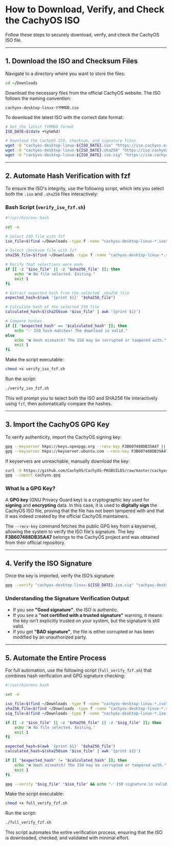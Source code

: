 # How to Download, Verify, and Check the CachyOS ISO  

Follow these steps to securely download, verify, and check the CachyOS ISO file.

---

## 1. Download the ISO and Checksum Files  

Navigate to a directory where you want to store the files:

```bash
cd ~/Downloads
```

Download the necessary files from the official CachyOS website. The ISO follows the naming convention:

```
cachyos-desktop-linux-YYMMDD.iso
```

To download the latest ISO with the correct date format:

```bash
# Get the latest YYMMDD format
ISO_DATE=$(date +%y%m%d)

# Download the CachyOS ISO, checksum, and signature files
wget -O "cachyos-desktop-linux-${ISO_DATE}.iso" "https://iso.cachyos.org/latest/cachyos-desktop-linux-${ISO_DATE}.iso"
wget -O "cachyos-desktop-linux-${ISO_DATE}.sha256" "https://iso.cachyos.org/latest/cachyos-desktop-linux-${ISO_DATE}.iso.sha256"
wget -O "cachyos-desktop-linux-${ISO_DATE}.iso.sig" "https://iso.cachyos.org/latest/cachyos-desktop-linux-${ISO_DATE}.iso.sig"
```

---

## 2. Automate Hash Verification with fzf  

To ensure the ISO's integrity, use the following script, which lets you select both the `.iso` and `.sha256` files interactively:

### Bash Script (`verify_iso_fzf.sh`)

```bash
#!/usr/bin/env bash

set -e

# Select ISO file with fzf
iso_file=$(find ~/Downloads -type f -name "cachyos-desktop-linux-*.iso" | fzf --prompt="Select ISO file: ")

# Select checksum file with fzf
sha256_file=$(find ~/Downloads -type f -name "cachyos-desktop-linux-*.sha256" | fzf --prompt="Select SHA256 file: ")

# Verify that selections were made
if [[ -z "$iso_file" || -z "$sha256_file" ]]; then
    echo "❌ No file selected. Exiting."
    exit 1
fi

# Extract expected hash from the selected .sha256 file
expected_hash=$(awk '{print $1}' "$sha256_file")

# Calculate hash of the selected ISO file
calculated_hash=$(sha256sum "$iso_file" | awk '{print $1}')

# Compare hashes
if [[ "$expected_hash" == "$calculated_hash" ]]; then
    echo "✅ ISO hash matches! The download is valid."
else
    echo "❌ Hash mismatch! The ISO may be corrupted or tampered with."
    exit 1
fi
```

Make the script executable:

```bash
chmod +x verify_iso_fzf.sh
```

Run the script:

```bash
./verify_iso_fzf.sh
```

This will prompt you to select both the ISO and SHA256 file interactively using `fzf`, then automatically compare the hashes.

---

## 3. Import the CachyOS GPG Key  

To verify authenticity, import the CachyOS signing key:

```bash
gpg --keyserver hkps://keys.openpgp.org --recv-key F3B607488DB35A47 || \
gpg --keyserver hkps://keyserver.ubuntu.com --recv-key F3B607488DB35A47
```

If keyservers are unreachable, manually download the key:

```bash
curl -O https://github.com/CachyOS/CachyOS-PKGBUILDS/raw/master/cachyos-keyring/cachyos.gpg
gpg --import cachyos.gpg
```

### What Is a GPG Key?  

A **GPG key** (GNU Privacy Guard key) is a cryptographic key used for **signing** and **encrypting** data. In this case, it is used to **digitally sign** the CachyOS ISO file, proving that the file has not been tampered with and that it was indeed created by the official CachyOS maintainers.

The `--recv-key` command fetches the public GPG key from a keyserver, allowing the system to verify the ISO file's signature. The key **F3B607488DB35A47** belongs to the CachyOS project and was obtained from their official repository.

---

## 4. Verify the ISO Signature  

Once the key is imported, verify the ISO’s signature:

```bash
gpg --verify "cachyos-desktop-linux-${ISO_DATE}.iso.sig" "cachyos-desktop-linux-${ISO_DATE}.iso"
```

### Understanding the Signature Verification Output  

- If you see **"Good signature"**, the ISO is authentic.
- If you see a **"not certified with a trusted signature"** warning, it means the key isn’t explicitly trusted on your system, but the signature is still valid.
- If you get **"BAD signature"**, the file is either corrupted or has been modified by an unauthorized party.

---

## 5. Automate the Entire Process  

For full automation, use the following script (`full_verify_fzf.sh`) that combines hash verification and GPG signature checking:

```bash
#!/usr/bin/env bash

set -e

iso_file=$(find ~/Downloads -type f -name "cachyos-desktop-linux-*.iso" | fzf --prompt="Select ISO file: ")
sha256_file=$(find ~/Downloads -type f -name "cachyos-desktop-linux-*.sha256" | fzf --prompt="Select SHA256 file: ")
sig_file=$(find ~/Downloads -type f -name "cachyos-desktop-linux-*.iso.sig" | fzf --prompt="Select ISO signature file: ")

if [[ -z "$iso_file" || -z "$sha256_file" || -z "$sig_file" ]]; then
    echo "❌ No file selected. Exiting."
    exit 1
fi

expected_hash=$(awk '{print $1}' "$sha256_file")
calculated_hash=$(sha256sum "$iso_file" | awk '{print $1}')

if [[ "$expected_hash" != "$calculated_hash" ]]; then
    echo "❌ Hash mismatch! The ISO may be corrupted or tampered with."
    exit 1
fi

gpg --verify "$sig_file" "$iso_file" && echo "✅ ISO signature is valid." || echo "❌ Signature verification failed!"
```

Make the script executable:

```bash
chmod +x full_verify_fzf.sh
```

Run the script:

```bash
./full_verify_fzf.sh
```

This script automates the entire verification process, ensuring that the ISO is downloaded, checked, and validated with minimal effort.


